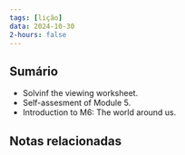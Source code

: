 ```yaml
---
tags: [lição]
data: 2024-10-30
2-hours: false
---
```


## Sumário
- Solvinf the viewing worksheet.
- Self-assesment of Module 5.
- Introduction to M6: The world around us.
## Notas relacionadas